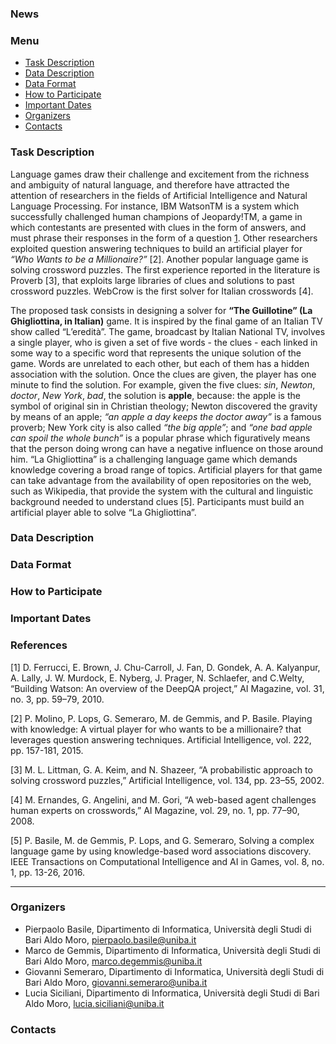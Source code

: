 ### News

### Menu
* [Task Description](#task-description)
* [Data Description](#data-description)
* [Data Format](#data-format)
* [How to Participate](#how-to-participate)
* [Important Dates](#important-dates)
* [Organizers](#organizers)
* [Contacts](#contacts)

### Task Description
Language games draw their challenge and excitement from the richness and ambiguity of natural language, and therefore have attracted the attention of researchers in the fields of Artificial Intelligence and Natural Language Processing.
For instance, IBM WatsonTM is a system which successfully challenged human champions of Jeopardy!TM, a game in which contestants are presented with clues in the form of answers, and must phrase their responses in the form of a question [1](#1). Other researchers exploited question answering techniques to build an artificial player for _“Who Wants to be a Millionaire?”_ [2]. Another popular language game is solving crossword puzzles. The first experience reported in the literature is Proverb [3], that exploits large libraries of clues and solutions to past crossword puzzles. WebCrow is the first solver for Italian crosswords [4].

The proposed task consists in designing a solver for **“The Guillotine” (La Ghigliottina, in Italian)** game. It is inspired by the final game of an Italian TV show called “L’eredità”. The game, broadcast by Italian National TV, involves a single player, who is given a set of five words - the clues - each linked in some way to a specific word that represents the unique solution of the game. Words are unrelated to each other, but each of them has a hidden association with the solution. Once the clues are given, the player has one minute to find the solution. For example, given the five clues: _sin_, _Newton_, _doctor_, _New York_, _bad_, the solution is **apple**, because: the apple is the symbol of original sin in Christian theology; Newton discovered the gravity by means of an apple; _“an apple a day keeps the doctor away”_ is a famous proverb; New York city is also called _“the big apple”_; and _“one bad apple can spoil the whole bunch”_ is a popular phrase which figuratively means that the person doing wrong can have a negative influence on those around him. “La Ghigliottina” is a challenging language game which demands knowledge covering a broad range of topics. Artificial players for that game can take advantage from the availability of open repositories on the web, such as Wikipedia, that provide the system with the cultural and linguistic background needed to understand clues [5]. 
Participants must build an artificial player able to solve “La Ghigliottina”.

### Data Description

### Data Format

### How to Participate

### Important Dates

### References
 [<a name="1">1</a>] D. Ferrucci, E. Brown, J. Chu-Carroll, J. Fan, D. Gondek, A. A. Kalyanpur, A. Lally, J. W. Murdock, E. Nyberg, J. Prager, N. Schlaefer, and C.Welty, “Building Watson: An overview of the DeepQA project,” AI Magazine, vol. 31, no. 3, pp. 59–79, 2010.
 
[2] P. Molino, P. Lops, G. Semeraro, M. de Gemmis, and P. Basile. Playing with knowledge: A virtual player for who wants to be a millionaire? that leverages question answering techniques. Artificial Intelligence, vol. 222, pp. 157-181, 2015.
 
[3] M. L. Littman, G. A. Keim, and N. Shazeer, “A probabilistic approach to solving crossword puzzles,” Artificial Intelligence, vol. 134, pp. 23–55, 2002.
 
[4] M. Ernandes, G. Angelini, and M. Gori, “A web-based agent challenges human experts on crosswords,” AI Magazine, vol. 29, no. 1, pp. 77–90, 2008. 

[5] P. Basile, M. de Gemmis, P. Lops, and G. Semeraro, Solving a complex language game by using knowledge-based word associations discovery. IEEE Transactions on Computational Intelligence and AI in Games, vol. 8, no. 1, pp. 13-26, 2016.

---

### Organizers
* Pierpaolo Basile, Dipartimento di Informatica, Università degli Studi di Bari Aldo Moro, pierpaolo.basile@uniba.it 
* Marco de Gemmis, Dipartimento di Informatica, Università degli Studi di Bari Aldo Moro, marco.degemmis@uniba.it 
* Giovanni Semeraro, Dipartimento di Informatica, Università degli Studi di Bari Aldo Moro, giovanni.semeraro@uniba.it 
* Lucia Siciliani, Dipartimento di Informatica, Università degli Studi di Bari Aldo Moro, lucia.siciliani@uniba.it 

### Contacts
